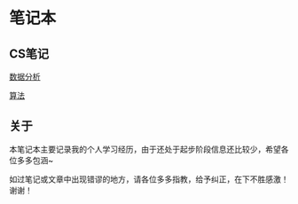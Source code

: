 # 笔记本

## CS笔记

[数据分析](CSNote/DataAnalysis)

[算法](CSNote/Algorithm)



## 关于

本笔记本主要记录我的个人学习经历，由于还处于起步阶段信息还比较少，希望各位多多包涵~

如过笔记或文章中出现错谬的地方，请各位多多指教，给予纠正，在下不胜感激！谢谢！